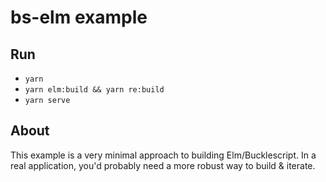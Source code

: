 # bs-elm example

## Run

- `yarn`
- `yarn elm:build && yarn re:build`
- `yarn serve`

## About

This example is a very minimal approach to building Elm/Bucklescript. In a real application, you'd probably need a more robust way to build & iterate.
